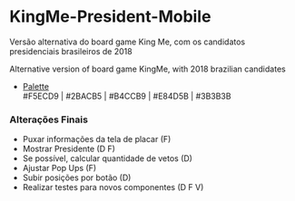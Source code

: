 # KingMe-President-Mobile

Versão alternativa do board game King Me, com os candidatos presidenciais brasileiros de 2018

Alternative version of board game KingMe, with 2018 brazilian candidates 

* <a href="https://color.adobe.com/pt/Visual-Narrative-fitness-color-theme-9097167/">Palette</a><br>
#F5ECD9 | #2BACB5 | #B4CCB9 | #E84D5B | #3B3B3B

### Alterações Finais
* Puxar informações da tela de placar (F)
* Mostrar Presidente (D F)
* Se possível, calcular quantidade de vetos (D)
* Ajustar Pop Ups (F)
* Subir posições por botão (D)
* Realizar testes para novos componentes (D F V)

